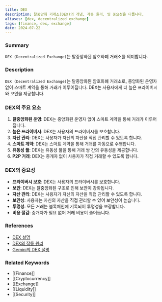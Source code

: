 ```yaml
---
title: DEX
description: 탈중앙화 거래소(DEX)의 개념, 작동 원리, 및 중요성을 다룹니다.
aliases: [dex, decentralized exchange]
tags: [finance, dex, exchange]
date: 2024-07-22
---
```

### Summary

`DEX (Decentralized Exchange)`는 탈중앙화된 암호화폐 거래소를 의미합니다.

### Description

`DEX (Decentralized Exchange)`는 탈중앙화된 암호화폐 거래소로, 중앙화된 운영자 없이 스마트 계약을 통해 거래가 이루어집니다. DEX는 사용자에게 더 높은 프라이버시와 보안을 제공합니다.

### DEX의 주요 요소

1. **탈중앙화된 운영**: DEX는 중앙화된 운영자 없이 스마트 계약을 통해 거래가 이루어집니다.
2. **높은 프라이버시**: DEX는 사용자의 프라이버시를 보호합니다.
3. **자산 관리**: DEX는 사용자가 자신의 자산을 직접 관리할 수 있도록 합니다.
4. **스마트 계약**: DEX는 스마트 계약을 통해 거래를 자동으로 수행합니다.
5. **유동성 풀**: DEX는 유동성 풀을 통해 거래 쌍 간의 유동성을 제공합니다.
6. **P2P 거래**: DEX는 중개자 없이 사용자가 직접 거래할 수 있도록 합니다.

### DEX의 중요성

- **프라이버시 보호**: DEX는 사용자의 프라이버시를 보호합니다.
- **보안**: DEX는 탈중앙화된 구조로 인해 보안이 강화됩니다.
- **자산 관리**: DEX는 사용자가 자신의 자산을 직접 관리할 수 있도록 합니다.
- **보안성**: 사용자는 자신의 자산을 직접 관리할 수 있어 보안성이 높습니다.
- **투명성**: 모든 거래는 블록체인에 기록되어 투명성을 보장합니다.
- **비용 절감**: 중개자가 필요 없어 거래 비용이 줄어듭니다.

### References

- [DEX 설명](https://en.wikipedia.org/wiki/Decentralized_exchange)
- [DEX의 작동 원리](https://www.investopedia.com/terms/d/decentralized-exchange.asp)
- [Gemini의 DEX 설명](https://www.gemini.com/cryptopedia/search?query=dex)

### Related Keywords

- [[Finance]]
- [[Cryptocurrency]]
- [[Exchange]]
- [[Liquidity]]
- [[Security]]
